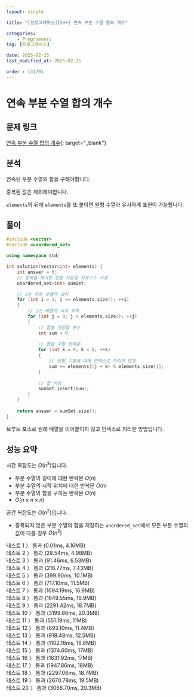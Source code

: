 ```yaml
---
layout: single

title: "[프로그래머스][C++] 연속 부분 수열 합의 개수"

categories:
    - Programmers
tag: [프로그래머스]

date: 2025-02-25
last_modified_at: 2025-02-25

order : 131701
---
```


# 연속 부분 수열 합의 개수

## 문제 링크

[연속 부분 수열 합의 개수](https://school.programmers.co.kr/learn/courses/30/lessons/131701){: target="_blank"}

## 분석

연속된 부분 수열의 합을 구해야합니다.

중복된 값은 제외해야합니다.

`elements`의 뒤에 `elements`를 또 붙이면 원형 수열과 유사하게 표현이 가능합니다.

## 풀이

```cpp
#include <vector>
#include <unordered_set>

using namespace std;

int solution(vector<int> elements) {
    int answer = 0;
    // 중복을 제거한 합을 저장할 자료구조 사용
    unordered_set<int> sumSet;

    // i는 부분 수열의 길이
    for (int i = 1; i <= elements.size(); ++i)
    {
        // j는 배열의 시작 위치
        for (int j = 0; j < elements.size(); ++j)
        {
            // 합을 저장할 변수
            int sum = 0;
            
            // 합을 구할 반복문
            for (int k = 0; k < i; ++k)
            {
                // 원형 수열에 대해 인덱스로 처리한 방법
                sum += elements[(j + k) % elements.size()];
            }
            
            // 합 저장
            sumSet.insert(sum);
        }
    }
    
    return answer = sumSet.size();
}
```

브루트 포스로 원래 배열을 이어붙이지 않고 인덱스로 처리한 방법입니다.

## 성능 요약

시간 복잡도는 $O(n^3)$입니다.

- 부분 수열의 길이에 대한 반복문 $O(n)$
- 부분 수열의 시작 위치에 대한 반복문 $O(n)$
- 부분 수열의 합을 구하는 반복문 $O(n)$
- $O(n \times n \times n)$

공간 복잡도는 $O(n^2)$입니다.

- 중복되지 않은 부분 수열의 합을 저장하는 `unordered_set`에서 모든 부분 수열의 값이 다를 경우 $O(n^2)$

테스트 1 〉 통과 (0.01ms, 4.16MB)  
테스트 2 〉 통과 (28.54ms, 4.98MB)  
테스트 3 〉 통과 (91.46ms, 6.53MB)  
테스트 4 〉 통과 (216.77ms, 7.43MB)  
테스트 5 〉 통과 (399.90ms, 10.1MB)  
테스트 6 〉 통과 (717.10ms, 11.5MB)  
테스트 7 〉 통과 (1094.19ms, 16.9MB)  
테스트 8 〉 통과 (1649.55ms, 16.9MB)  
테스트 9 〉 통과 (2291.42ms, 18.7MB)  
테스트 10 〉 통과 (3199.86ms, 20.3MB)  
테스트 11 〉 통과 (551.19ms, 11MB)  
테스트 12 〉 통과 (693.10ms, 11.4MB)  
테스트 13 〉 통과 (918.48ms, 12.5MB)  
테스트 14 〉 통과 (1102.16ms, 16.8MB)  
테스트 15 〉 통과 (1374.60ms, 17MB)  
테스트 16 〉 통과 (1631.92ms, 17MB)  
테스트 17 〉 통과 (1947.86ms, 18MB)  
테스트 18 〉 통과 (2297.06ms, 18.7MB)  
테스트 19 〉 통과 (2670.78ms, 19.5MB)  
테스트 20 〉 통과 (3066.70ms, 20.3MB)  